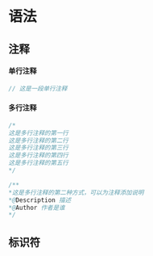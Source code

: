 # 语法

## 注释

#### 单行注释

```java
// 这是一段单行注释
```

#### 多行注释

```java
/*
这是多行注释的第一行
这是多行注释的第二行
这是多行注释的第三行
这是多行注释的第四行
这是多行注释的第五行
*/
```

```java
/**
*这是多行注释的第二种方式，可以为注释添加说明
*@Description 描述
*@Author 作者是谁
*/
```



## 标识符

> 
